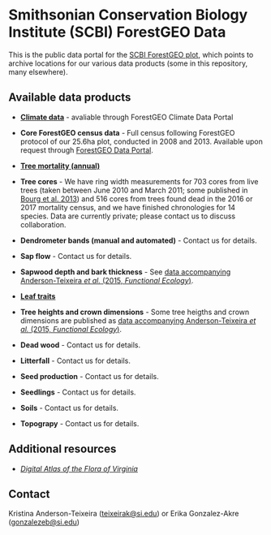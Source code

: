 #  Smithsonian Conservation Biology Institute (SCBI) ForestGEO Data

This is the public data portal for the [SCBI ForestGEO plot](https://forestgeo.si.edu/sites/north-america/smithsonian-conservation-biology-institute), which points to archive locations for our various data products (some in this repository, many elsewhere). 

## Available data products

- **[Climate data](https://github.com/forestgeo/Climate/tree/master/Met_Station_Data/SCBI)** - avaliable through ForestGEO Climate Data Portal

- **Core ForestGEO census data** - Full census following ForestGEO protocol of our 25.6ha plot, conducted in 2008 and 2013. Available upon request through [ForestGEO Data Portal](http://ctfs.si.edu/datarequest/).

- **[Tree mortality (annual)](https://github.com/EcoClimLab/SCBI-ForestGEO-Data/tree/master/annual_mortality_census)**

- **Tree cores** - We have ring width measurements for 703 cores from live trees (taken between June 2010 and March 2011; some published in [Bourg et al. 2013](http://onlinelibrary.wiley.com/doi/10.1890/13-0010.1/full)) and 516 cores from trees found dead in the 2016 or 2017 mortality census, and we have finished chronologies for 14 species. Data are currently private; please contact us to discuss collaboration. 

- **Dendrometer bands (manual and automated)**  - Contact us for details. 

- **Sap flow** - Contact us for details. 

- **Sapwood depth and bark thickness** - See [data accompanying Anderson-Teixeira *et al.* (2015, *Functional Ecology*)](https://datadryad.org//resource/doi:10.5061/dryad.6nc8c?show=full).

- **[Leaf traits](https://github.com/EcoClimLab/SCBI-ForestGEO-Data/tree/master/leaf%20traits)** 

- **Tree heights and crown dimensions** - Some tree heigths and crown dimensions are published as [data accompanying Anderson-Teixeira *et al.* (2015, *Functional Ecology*)](https://datadryad.org//resource/doi:10.5061/dryad.6nc8c?show=full).

- **Dead wood** - Contact us for details.

- **Litterfall** - Contact us for details.

- **Seed production** - Contact us for details.

- **Seedlings** - Contact us for details.

- **Soils** - Contact us for details.

- **Topograpy** - Contact us for details.


## Additional resources
- [*Digital Atlas of the Flora of Virginia*](http://www.vaplantatlas.org/)

## Contact
Kristina Anderson-Teixeira (teixeirak@si.edu) or Erika Gonzalez-Akre (gonzalezeb@si.edu)
